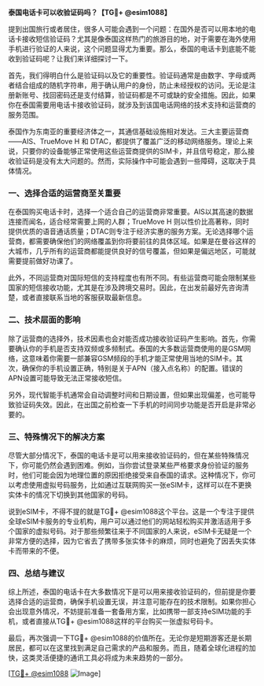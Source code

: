 **泰国电话卡可以收验证码吗？【TG💪+ @esim1088】**

提到出国旅行或者居住，很多人可能会遇到一个问题：在国外是否可以用本地的电话卡接收短信验证码？尤其是像泰国这样热门的旅游目的地，对于需要在海外使用手机进行验证的人来说，这个问题显得尤为重要。那么，泰国的电话卡到底能不能收到验证码呢？让我们来详细探讨一下。

首先，我们得明白什么是验证码以及它的重要性。验证码通常是由数字、字母或两者结合组成的随机字符串，用于确认用户的身份，防止未经授权的访问。无论是注册新账号、找回密码还是支付结算，验证码都是不可或缺的安全措施。因此，如果你在泰国需要用电话卡接收验证码，就涉及到该国电话网络的技术支持和运营商的服务范围。

泰国作为东南亚的重要经济体之一，其通信基础设施相对发达。三大主要运营商——AIS、TrueMove H 和 DTAC，都提供了覆盖广泛的移动网络服务。理论上来说，只要你的设备能够正常使用这些运营商提供的SIM卡，并且信号稳定，那么接收验证码是没有太大问题的。然而，实际操作中可能会遇到一些障碍，这取决于具体情况。

### **一、选择合适的运营商至关重要**

在泰国购买电话卡时，选择一个适合自己的运营商非常重要。AIS以其高速的数据连接而闻名，适合经常需要上网的人群；TrueMove H 则以性价比高著称，同时提供优质的语音通话质量；DTAC则专注于经济实惠的服务方案。无论选择哪个运营商，都需要确保他们的网络覆盖到你将要前往的具体区域。如果是在曼谷这样的大城市，几乎所有的运营商都能提供良好的信号覆盖，但如果是偏远地区，可能就需要提前做好功课了。

此外，不同运营商对国际短信的支持程度也有所不同。有些运营商可能会限制某些国家的短信接收功能，尤其是在涉及跨境交易时。因此，在出发前最好先咨询清楚，或者直接联系当地的客服获取最新信息。

### **二、技术层面的影响**

除了运营商的选择外，技术因素也会对能否成功接收验证码产生影响。首先，你需要确认你的手机是否支持双频或多频制式。泰国的大多数运营商使用的是GSM网络，这意味着你需要一部兼容GSM频段的手机才能正常使用当地的SIM卡。其次，确保你的手机设置正确，特别是关于APN（接入点名称）的配置。错误的APN设置可能导致无法正常接收短信。

另外，现代智能手机通常会自动调整时间和日期设置，但如果出现偏差，也可能导致验证码失效。因此，在出国之前检查一下手机的时间同步功能是否开启是非常必要的。

### **三、特殊情况下的解决方案**

尽管大部分情况下，泰国的电话卡是可以用来接收验证码的，但在某些特殊情况下，你可能仍然会遇到困难。例如，当你尝试登录某些严格要求身份验证的服务时，他们可能会因为地理位置的原因拒绝接受来自泰国的请求。这种情况下，你可以考虑使用虚拟号码服务，比如通过互联网购买一张eSIM卡，这样可以在不更换实体卡的情况下切换到其他国家的号码。

说到eSIM卡，不得不提的就是TG💪+ @esim1088这个平台。这是一个专注于提供全球eSIM卡服务的专业机构，用户可以通过他们的网站轻松购买并激活适用于多个国家的虚拟号码。对于那些频繁往来于不同国家的人来说，eSIM卡无疑是一个非常方便的选择，因为它省去了携带多张实体卡的麻烦，同时也避免了因丢失实体卡而带来的不便。

### **四、总结与建议**

综上所述，泰国的电话卡在大多数情况下是可以用来接收验证码的，但前提是你要选择合适的运营商，确保手机设置无误，并注意可能存在的技术限制。如果你担心会出现意外情况，不妨提前准备一套备用方案，比如携带一部支持eSIM功能的手机，或者直接从TG💪+ @esim1088这样的平台购买一张虚拟号码卡。

最后，再次强调一下TG💪+ @esim1088的价值所在。无论你是短期游客还是长期居民，都可以在这里找到满足自己需求的产品和服务。而且，随着全球化进程的加快，这类灵活便捷的通讯工具必将成为未来趋势的一部分。

[[TG💪+ @esim1088](https://t.me/s/esim1088) ![Image](https://i.postimg.cc/4NQfJmqS/Snipaste-2025-05-13-00-14-12.png)]